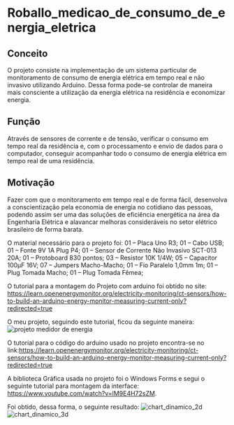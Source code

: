 # Roballo_medicao_de_consumo_de_energia_eletrica

## Conceito 
O projeto consiste na implementação de um sistema particular de monitoramento de consumo de energia elétrica em tempo real e não invasivo utilizando Arduino.
Dessa forma pode-se controlar de maneira mais consciente a utilização da energia elétrica na residência e economizar energia.

## Função 
Através de sensores de corrente e de tensão, verificar o consumo em tempo real da residência e, com o processamento e envio de dados para o computador, conseguir acompanhar todo o consumo de energia elétrica em tempo real de uma residência.

## Motivação
Fazer com que o monitoramento em tempo real e de forma fácil, desenvolva a conscientização pela economia de energia no cotidiano das pessoas, podendo assim ser uma das soluções de eficiência energética na área da Engenharia Elétrica e alavancar melhoras consideráveis no setor elétrico brasileiro de forma barata.

O material necessário para o projeto foi:
01 – Placa Uno R3;
01 – Cabo USB;
01 – Fonte 9V 1A Plug P4;
01 – Sensor de Corrente Não Invasivo SCT-013 20A;
01 – Protoboard 830 pontos;
03 – Resistor 10K 1/4W;
05 – Capacitor 100µF 16V;
07 – Jumpers Macho-Macho;
01 – Fio Paralelo 1,0mm 1m;
01 – Plug Tomada Macho;
01 – Plug Tomada Fêmea;

O tutorial para a montagem do Projeto com arduino foi obtido no site: https://learn.openenergymonitor.org/electricity-monitoring/ct-sensors/how-to-build-an-arduino-energy-monitor-measuring-current-only?redirected=true

O meu projeto, seguindo este tutorial, ficou da seguinte maneira: ![projeto medidor de energia](https://user-images.githubusercontent.com/37376973/40452178-5649a6dc-5eb7-11e8-9767-e415321c1d91.jpg)

O tutorial para o código do arduino usado no projeto encontra-se no link:https://learn.openenergymonitor.org/electricity-monitoring/ct-sensors/how-to-build-an-arduino-energy-monitor-measuring-current-only?redirected=true

A biblioteca Gráfica usada no projeto foi o Windows Forms e segui o seguinte tutorial para montagem da interface: https://www.youtube.com/watch?v=lM9E4H72sZM.

Foi obtido, dessa forma, o seguinte resultado: 
![chart_dinamico_2d](https://user-images.githubusercontent.com/37376973/40452295-c9f5c156-5eb7-11e8-8e56-4829b802e2cf.png)
![chart_dinamico_3d](https://user-images.githubusercontent.com/37376973/40452305-ccb277fe-5eb7-11e8-99b1-8939e8e51e66.png)


